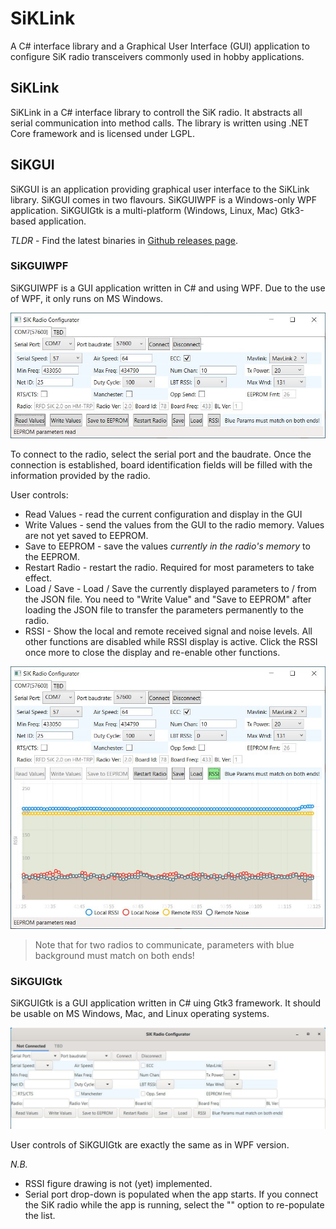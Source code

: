 # SiKLink

A C# interface library and a Graphical User Interface (GUI) application to configure SiK radio transceivers commonly used in hobby applications.

## SiKLink

SiKLink in a C# interface library to controll the SiK radio. It abstracts all serial communication into method calls. The library is written using .NET Core framework and is licensed under LGPL.

## SiKGUI

SiKGUI is an application providing graphical user interface to the SiKLink library. SiKGUI comes in two flavours. SiKGUIWPF is a Windows-only WPF application. SiKGUIGtk is a multi-platform (Windows, Linux, Mac) Gtk3-based application.

_*TLDR*_ - Find the latest binaries in [Github releases page](https://github.com/justas-/SiKLink/releases/).

### SiKGUIWPF

SiKGUIWPF is a GUI application written in C# and using WPF. Due to the use of WPF, it only runs on MS Windows.

![WPF GUI](https://raw.githubusercontent.com/justas-/SiKLink/main/.github/SikLinkWpfMain.jpg "WPF GUI")

To connect to the radio, select the serial port and the baudrate. Once the connection is established, board identification fields will be filled with the information provided by the radio.

User controls:
- Read Values - read the current configuration and display in the GUI
- Write Values - send the values from the GUI to the radio memory. Values are not yet saved to EEPROM.
- Save to EEPROM - save the values *currently in the radio's memory* to the EEPROM.
- Restart Radio - restart the radio. Required for most parameters to take effect.
- Load / Save - Load / Save the currently displayed parameters to / from the JSON file. You need to "Write Value" and "Save to EEPROM" after loading the JSON file to transfer the parameters permanently to the radio.
- RSSI - Show the local and remote received signal and noise levels. All other functions are disabled while RSSI display is active. Click the RSSI once more to close the display and re-enable other functions.

![WPF GUI with RSSI display](https://raw.githubusercontent.com/justas-/SiKLink/main/.github/SikLinkWpfRssi.jpg "WPF GUI with RSSI display")

> Note that for two radios to communicate, parameters with blue background must match on both ends!

### SiKGUIGtk

SiKGUIGtk is a GUI application written in C# uing Gtk3 framework. It should be usable on MS Windows, Mac, and Linux operating systems.

![Gtk3 GUI](https://raw.githubusercontent.com/justas-/SiKLink/main/.github/SiKLinkGtk.jpg "Gtk3 GUI")

User controls of SiKGUIGtk are exactly the same as in WPF version. 

_N.B._ 

- RSSI figure drawing is not (yet) implemented.
- Serial port drop-down is populated when the app starts. If you connect the SiK radio while the app is running, select the "<refresh>" option to re-populate the list.
